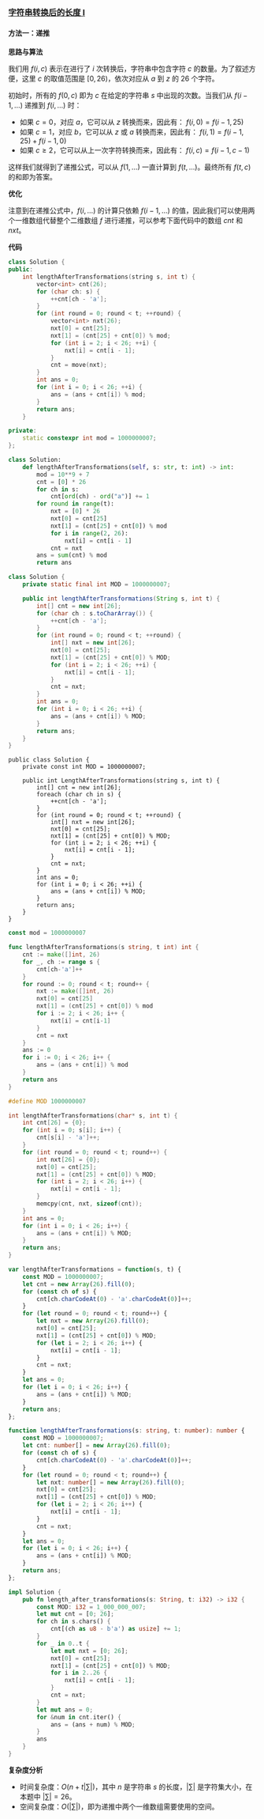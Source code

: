 ### [字符串转换后的长度 I](https://leetcode.cn/problems/total-characters-in-string-after-transformations-i/solutions/3674706/zi-fu-chuan-zhuan-huan-hou-de-chang-du-i-rw3x/)

#### 方法一：递推

**思路与算法**

我们用 $f(i,c)$ 表示在进行了 $i$ 次转换后，字符串中包含字符 $c$ 的数量。为了叙述方便，这里 $c$ 的取值范围是 $[0,26)$，依次对应从 $a$ 到 $z$ 的 $26$ 个字符。

初始时，所有的 $f(0,c)$ 即为 $c$ 在给定的字符串 $s$ 中出现的次数。当我们从 $f(i-1,\dots)$ 递推到 $f(i,\dots)$ 时：

- 如果 $c=0$，对应 $a$，它可以从 $z$ 转换而来，因此有：
    $f(i,0)=f(i-1,25)$
- 如果 $c=1$，对应 $b$，它可以从 $z$ 或 $a$ 转换而来，因此有：
    $f(i,1)=f(i-1,25)+f(i-1,0)$
- 如果 $c \ge 2$，它可以从上一次字符转换而来，因此有：
    $f(i,c)=f(i-1,c-1)$

这样我们就得到了递推公式，可以从 $f(1,\dots)$ 一直计算到 $f(t,\dots)$。最终所有 $f(t,c)$ 的和即为答案。

**优化**

注意到在递推公式中，$f(i,\dots)$ 的计算只依赖 $f(i-1,\dots)$ 的值，因此我们可以使用两个一维数组代替整个二维数组 $f$ 进行递推，可以参考下面代码中的数组 $cnt$ 和 $nxt$。

**代码**

```C++
class Solution {
public:
    int lengthAfterTransformations(string s, int t) {
        vector<int> cnt(26);
        for (char ch: s) {
            ++cnt[ch - 'a'];
        }
        for (int round = 0; round < t; ++round) {
            vector<int> nxt(26);
            nxt[0] = cnt[25];
            nxt[1] = (cnt[25] + cnt[0]) % mod;
            for (int i = 2; i < 26; ++i) {
                nxt[i] = cnt[i - 1];
            }
            cnt = move(nxt);
        }
        int ans = 0;
        for (int i = 0; i < 26; ++i) {
            ans = (ans + cnt[i]) % mod;
        }
        return ans;
    }

private:
    static constexpr int mod = 1000000007;
};
```

```Python
class Solution:
    def lengthAfterTransformations(self, s: str, t: int) -> int:
        mod = 10**9 + 7
        cnt = [0] * 26
        for ch in s:
            cnt[ord(ch) - ord("a")] += 1
        for round in range(t):
            nxt = [0] * 26
            nxt[0] = cnt[25]
            nxt[1] = (cnt[25] + cnt[0]) % mod
            for i in range(2, 26):
                nxt[i] = cnt[i - 1]
            cnt = nxt
        ans = sum(cnt) % mod
        return ans
```

```Java
class Solution {
    private static final int MOD = 1000000007;

    public int lengthAfterTransformations(String s, int t) {
        int[] cnt = new int[26];
        for (char ch : s.toCharArray()) {
            ++cnt[ch - 'a'];
        }
        for (int round = 0; round < t; ++round) {
            int[] nxt = new int[26];
            nxt[0] = cnt[25];
            nxt[1] = (cnt[25] + cnt[0]) % MOD;
            for (int i = 2; i < 26; ++i) {
                nxt[i] = cnt[i - 1];
            }
            cnt = nxt;
        }
        int ans = 0;
        for (int i = 0; i < 26; ++i) {
            ans = (ans + cnt[i]) % MOD;
        }
        return ans;
    }
}
```

```CSharp
public class Solution {
    private const int MOD = 1000000007;

    public int LengthAfterTransformations(string s, int t) {
        int[] cnt = new int[26];
        foreach (char ch in s) {
            ++cnt[ch - 'a'];
        }
        for (int round = 0; round < t; ++round) {
            int[] nxt = new int[26];
            nxt[0] = cnt[25];
            nxt[1] = (cnt[25] + cnt[0]) % MOD;
            for (int i = 2; i < 26; ++i) {
                nxt[i] = cnt[i - 1];
            }
            cnt = nxt;
        }
        int ans = 0;
        for (int i = 0; i < 26; ++i) {
            ans = (ans + cnt[i]) % MOD;
        }
        return ans;
    }
}
```

```Go
const mod = 1000000007

func lengthAfterTransformations(s string, t int) int {
    cnt := make([]int, 26)
    for _, ch := range s {
        cnt[ch-'a']++
    }
    for round := 0; round < t; round++ {
        nxt := make([]int, 26)
        nxt[0] = cnt[25]
        nxt[1] = (cnt[25] + cnt[0]) % mod
        for i := 2; i < 26; i++ {
            nxt[i] = cnt[i-1]
        }
        cnt = nxt
    }
    ans := 0
    for i := 0; i < 26; i++ {
        ans = (ans + cnt[i]) % mod
    }
    return ans
}
```

```C
#define MOD 1000000007

int lengthAfterTransformations(char* s, int t) {
    int cnt[26] = {0};
    for (int i = 0; s[i]; i++) {
        cnt[s[i] - 'a']++;
    }
    for (int round = 0; round < t; round++) {
        int nxt[26] = {0};
        nxt[0] = cnt[25];
        nxt[1] = (cnt[25] + cnt[0]) % MOD;
        for (int i = 2; i < 26; i++) {
            nxt[i] = cnt[i - 1];
        }
        memcpy(cnt, nxt, sizeof(cnt));
    }
    int ans = 0;
    for (int i = 0; i < 26; i++) {
        ans = (ans + cnt[i]) % MOD;
    }
    return ans;
}
```

```JavaScript
var lengthAfterTransformations = function(s, t) {
    const MOD = 1000000007;
    let cnt = new Array(26).fill(0);
    for (const ch of s) {
        cnt[ch.charCodeAt(0) - 'a'.charCodeAt(0)]++;
    }
    for (let round = 0; round < t; round++) {
        let nxt = new Array(26).fill(0);
        nxt[0] = cnt[25];
        nxt[1] = (cnt[25] + cnt[0]) % MOD;
        for (let i = 2; i < 26; i++) {
            nxt[i] = cnt[i - 1];
        }
        cnt = nxt;
    }
    let ans = 0;
    for (let i = 0; i < 26; i++) {
        ans = (ans + cnt[i]) % MOD;
    }
    return ans;
};
```

```TypeScript
function lengthAfterTransformations(s: string, t: number): number {
    const MOD = 1000000007;
    let cnt: number[] = new Array(26).fill(0);
    for (const ch of s) {
        cnt[ch.charCodeAt(0) - 'a'.charCodeAt(0)]++;
    }
    for (let round = 0; round < t; round++) {
        let nxt: number[] = new Array(26).fill(0);
        nxt[0] = cnt[25];
        nxt[1] = (cnt[25] + cnt[0]) % MOD;
        for (let i = 2; i < 26; i++) {
            nxt[i] = cnt[i - 1];
        }
        cnt = nxt;
    }
    let ans = 0;
    for (let i = 0; i < 26; i++) {
        ans = (ans + cnt[i]) % MOD;
    }
    return ans;
};
```

```Rust
impl Solution {
    pub fn length_after_transformations(s: String, t: i32) -> i32 {
        const MOD: i32 = 1_000_000_007;
        let mut cnt = [0; 26];
        for ch in s.chars() {
            cnt[(ch as u8 - b'a') as usize] += 1;
        }
        for _ in 0..t {
            let mut nxt = [0; 26];
            nxt[0] = cnt[25];
            nxt[1] = (cnt[25] + cnt[0]) % MOD;
            for i in 2..26 {
                nxt[i] = cnt[i - 1];
            }
            cnt = nxt;
        }
        let mut ans = 0;
        for &num in cnt.iter() {
            ans = (ans + num) % MOD;
        }
        ans
    }
}
```

**复杂度分析**

- 时间复杂度：$O(n+t \vert \sum \vert)$，其中 $n$ 是字符串 $s$ 的长度，$\vert \sum \vert$ 是字符集大小，在本题中 $\vert \sum \vert =26$。
- 空间复杂度：$O(\vert \sum \vert)$，即为递推中两个一维数组需要使用的空间。
